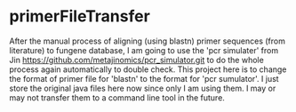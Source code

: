 # primerFileTransfer

After the manual process of aligning (using blastn) primer sequences (from literature) to fungene database, I am going to use the 'pcr simulater' from Jin <https://github.com/metajinomics/pcr_simulator.git> to do the whole process again automatically to double check. This project here is to change the format of primer file for 'blastn' to the format for 'pcr sumulator'. I just store the original java files here now since only I am using them. I may or may not transfer them to a command line tool in the future.
